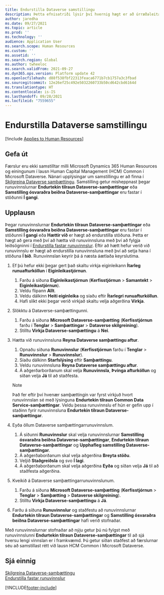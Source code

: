 ```yaml
---
title: Endurstilla Dataverse samstillingu
description: Þetta efnisatriði lýsir því hvernig hægt er að úrræðaleita færslur sem samstillast ekki á réttan hátt milli Microsoft Dynamics 365 Human Resources og lausn Human Capital Management (HCM) Common í Microsoft Dataverse.
author: jaredha
ms.date: 09/27/2021
ms.topic: article
ms.prod: ''
ms.technology: ''
audience: Application User
ms.search.scope: Human Resources
ms.custom: ''
ms.assetid: ''
ms.search.region: Global
ms.author: twheeloc
ms.search.validFrom: 2021-09-27
ms.dyn365.ops.version: Platform update 42
ms.openlocfilehash: d88f538fbf22313feaca6771b7cb1757a3c3fbad
ms.sourcegitcommit: 12e26ef25c492e5032260733b50cd642cbd6164d
ms.translationtype: HT
ms.contentlocale: is-IS
ms.lasthandoff: 09/28/2021
ms.locfileid: "7559655"
---
```

# <a name="reset-dataverse-synchronization"></a>Endurstilla Dataverse samstillingu

[!include [Applies to Human Resources](../includes/applies-to-hr.md)]

## <a name="issue"></a>Gefa út

Færslur eru ekki samstilltar milli Microsoft Dynamics 365 Human Resources og einingunum í lausn Human Capital Management (HCM) Common í Microsoft Dataverse. Nánari upplýsingar um samstillingu er að finna í [Skilgreina Dataverse samþættingu](hr-admin-integration-common-data-service.md). Samstilling getur misheppnast þegar runuvinnslurnar **Endurtekin tilraun Dataverse-samþættingar** eða **Samstilling ósvaraðra beiðna Dataverse-samþættingar** eru fastar í stöðunni **Í gangi**.

## <a name="resolution"></a>Upplausn

Þegar runuvinnslurnar **Endurtekin tilraun Dataverse-samþættingar** eða **Samstilling ósvaraðra beiðna Dataverse-samþættingar** eru fastar í stöðunni **Í gangi** eða **Hættir við** er hægt að endurstilla stöðuna. Þetta er hægt að gera með því að hætta við runuvinnsluna með því að fylgja leiðsögninni í [Endurstilla fastar runuvinnslur](hr-admin-troubleshooting-batch-execution.md). Eftir að hætt hefur verið við runuvinnslu er hægt að endurstilla runuvinnsluna með því að setja hana í stöðuna **Í bið**. Runuvinnslan keyrir þá á næsta áætlaða keyrslutíma.

1. Ef þú hefur ekki þegar gert það skaltu virkja eiginleikann **Ítarleg runuafturköllun** í **Eiginleikastjórnun**.
   1. Farðu á síðuna **Eiginleikastjórnun** (**Kerfisstjórnun** > **Samantekt** > **Eiginleikastjórnun**).
   2. Veldu flipann **Allt**.
   3. Veldu dálkinn **Heiti eiginleika** og síaðu eftir **Ítarlegri runuafturköllun**.
   4. Hafi slíkt ekki þegar verið virkjað skaltu velja aðgerðina **Virkja**.

2. Slökktu á Dataverse-samþættingunni.
   1. Farðu á síðuna **Microsoft Dataverse-samþætting** (**Kerfisstjórnun** farðu í **Tenglar** > **Samþættingar** > **Dataverse skilgreining**).
   2. Stilltu **Virkja Dataverse-samþættingu** á **Nei**.

3. Hætta við runuvinnsluna **Reyna Dataverse samþættingu aftur**.
   1. Opnaðu síðuna **Runuvinnslur** (**Kerfisstjórnun** farðu í **Tenglar** > **Runuvinnslur** > **Runuvinnslur**).
   2. Síaðu dálkinn **Starfslýsing** eftir **Samþættingu**.
   3. Veldu runuvinnsluna **Reyna Dataverse samþættingu aftur**.
   4. Á aðgerðarborðanum skal velja **Runuvinnsla**, **Þvinga afturköllun** og síðan velja **Já** til að staðfesta.

   > [!NOTE]
   > Það fer eftir því hvenær samþættingin var fyrst virkjuð hvort runuvinnslan sé með lýsinguna **Endurtekin tilraun Common Data Service-samþættingar**. Veldu þessa runuvinnslu ef hún er gefin upp í staðinn fyrir runuvinnsluna **Endurtekin tilraun Dataverse-samþættingar**.

4. Eyða öllum Dataverse samþættingarrunuvinnslum.
   1. Á síðunni **Runuvinnslur** skal velja runuvinnslurnar **Samstilling ósvaraðra beiðna Dataverse-samþættingar**, **Endurtekin tilraun Dataverse-samþættingar** og **Upphafleg samstilling Dataverse-samþættingar**.
   2. Á aðgerðaborðanum skal velja aðgerðina **Breyta stöðu**. 
   3. Veljið **Staðgreiðsla** og svo **Í lagi**.
   4. Á aðgerðaborðanum skal velja aðgerðina **Eyða** og síðan velja **Já** til að staðfesta aðgerðina.

5. Kveikið á Dataverse samþættingarrunuvinnslunum.
   1. Farðu á síðuna **Microsoft Dataverse-samþætting** (**Kerfisstjórnun** > **Tenglar** > **Samþætting** > **Dataverse skilgreining**).
   2. Stilltu **Virkja Dataverse-samþættingu** á **Já**.

6. Farðu á síðuna **Runuvinnslur** og staðfestu að runuvinnslurnar **Endurtekin tilraun Dataverse-samþættingar** og **Samstilling ósvaraðra beiðna Dataverse-samþættingar** hafi verið stofnaðar.

Með runuvinnslurnar stofnaðar að nýju getur þú nú fylgst með runuvinnslunni **Endurtekin tilraun Dataverse-samþættingar** til að sjá hversu lengi vinnslan er í framkvæmd. Þú getur síðan staðfest að færslurnar séu að samstillast rétt við lausn HCM Common í Microsoft Dataverse.

## <a name="see-also"></a>Sjá einnig

[Skilgreina Dataverse-samþættingu](hr-admin-integration-common-data-service.md)<br>
[Endurstilla fastar runuvinnslur](hr-admin-troubleshooting-batch-execution.md)


[!INCLUDE[footer-include](../includes/footer-banner.md)]
